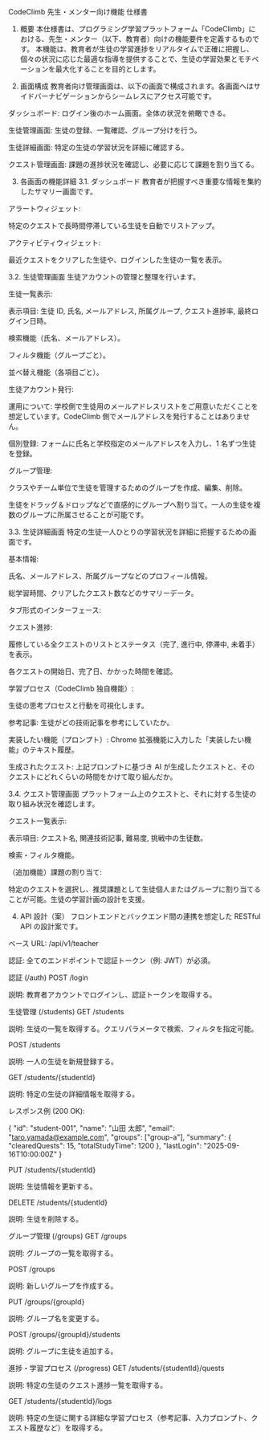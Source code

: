 CodeClimb 先生・メンター向け機能 仕様書

1. 概要
   本仕様書は、プログラミング学習プラットフォーム「CodeClimb」における、先生・メンター（以下、教育者）向けの機能要件を定義するものです。
   本機能は、教育者が生徒の学習進捗をリアルタイムで正確に把握し、個々の状況に応じた最適な指導を提供することで、生徒の学習効果とモチベーションを最大化することを目的とします。

2. 画面構成
   教育者向け管理画面は、以下の画面で構成されます。各画面へはサイドバーナビゲーションからシームレスにアクセス可能です。

ダッシュボード: ログイン後のホーム画面。全体の状況を俯瞰できる。

生徒管理画面: 生徒の登録、一覧確認、グループ分けを行う。

生徒詳細画面: 特定の生徒の学習状況を詳細に確認する。

クエスト管理画面: 課題の進捗状況を確認し、必要に応じて課題を割り当てる。

3. 各画面の機能詳細
   3.1. ダッシュボード
   教育者が把握すべき重要な情報を集約したサマリー画面です。

アラートウィジェット:

特定のクエストで長時間停滞している生徒を自動でリストアップ。

アクティビティウィジェット:

最近クエストをクリアした生徒や、ログインした生徒の一覧を表示。

3.2. 生徒管理画面
生徒アカウントの管理と整理を行います。

生徒一覧表示:

表示項目: 生徒 ID, 氏名, メールアドレス, 所属グループ, クエスト進捗率, 最終ログイン日時。

検索機能（氏名、メールアドレス）。

フィルタ機能（グループごと）。

並べ替え機能（各項目ごと）。

生徒アカウント発行:

運用について: 学校側で生徒用のメールアドレスリストをご用意いただくことを想定しています。CodeClimb 側でメールアドレスを発行することはありません。

個別登録: フォームに氏名と学校指定のメールアドレスを入力し、1 名ずつ生徒を登録。

グループ管理:

クラスやチーム単位で生徒を管理するためのグループを作成、編集、削除。

生徒をドラッグ＆ドロップなどで直感的にグループへ割り当て。一人の生徒を複数のグループに所属させることが可能です。

3.3. 生徒詳細画面
特定の生徒一人ひとりの学習状況を詳細に把握するための画面です。

基本情報:

氏名、メールアドレス、所属グループなどのプロフィール情報。

総学習時間、クリアしたクエスト数などのサマリーデータ。

タブ形式のインターフェース:

クエスト進捗:

履修している全クエストのリストとステータス（完了, 進行中, 停滞中, 未着手）を表示。

各クエストの開始日、完了日、かかった時間を確認。

学習プロセス（CodeClimb 独自機能）:

生徒の思考プロセスと行動を可視化します。

参考記事: 生徒がどの技術記事を参考にしていたか。

実装したい機能（プロンプト）: Chrome 拡張機能に入力した「実装したい機能」のテキスト履歴。

生成されたクエスト: 上記プロンプトに基づき AI が生成したクエストと、そのクエストにどれくらいの時間をかけて取り組んだか。

3.4. クエスト管理画面
プラットフォーム上のクエストと、それに対する生徒の取り組み状況を確認します。

クエスト一覧表示:

表示項目: クエスト名, 関連技術記事, 難易度, 挑戦中の生徒数。

検索・フィルタ機能。

（追加機能）課題の割り当て:

特定のクエストを選択し、推奨課題として生徒個人またはグループに割り当てることが可能。生徒の学習計画の設計を支援。

4. API 設計（案）
   フロントエンドとバックエンド間の連携を想定した RESTful API の設計案です。

ベース URL: /api/v1/teacher

認証: 全てのエンドポイントで認証トークン（例: JWT）が必須。

認証 (/auth)
POST /login

説明: 教育者アカウントでログインし、認証トークンを取得する。

生徒管理 (/students)
GET /students

説明: 生徒の一覧を取得する。クエリパラメータで検索、フィルタを指定可能。

POST /students

説明: 一人の生徒を新規登録する。

GET /students/{studentId}

説明: 特定の生徒の詳細情報を取得する。

レスポンス例 (200 OK):

{
"id": "student-001",
"name": "山田 太郎",
"email": "taro.yamada@example.com",
"groups": ["group-a"],
"summary": { "clearedQuests": 15, "totalStudyTime": 1200 },
"lastLogin": "2025-09-16T10:00:00Z"
}

PUT /students/{studentId}

説明: 生徒情報を更新する。

DELETE /students/{studentId}

説明: 生徒を削除する。

グループ管理 (/groups)
GET /groups

説明: グループの一覧を取得する。

POST /groups

説明: 新しいグループを作成する。

PUT /groups/{groupId}

説明: グループ名を変更する。

POST /groups/{groupId}/students

説明: グループに生徒を追加する。

進捗・学習プロセス (/progress)
GET /students/{studentId}/quests

説明: 特定の生徒のクエスト進捗一覧を取得する。

GET /students/{studentId}/logs

説明: 特定の生徒に関する詳細な学習プロセス（参考記事、入力プロンプト、クエスト履歴など）を取得する。
